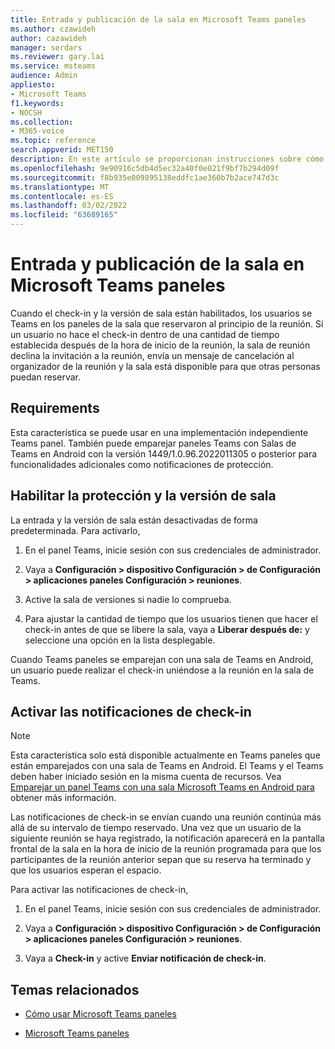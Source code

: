 ```yaml
---
title: Entrada y publicación de la sala en Microsoft Teams paneles
ms.author: czawideh
author: cazawideh
manager: serdars
ms.reviewer: gary.lai
ms.service: msteams
audience: Admin
appliesto:
- Microsoft Teams
f1.keywords:
- NOCSH
ms.collection:
- M365-voice
ms.topic: reference
search.appverid: MET150
description: En este artículo se proporcionan instrucciones sobre cómo habilitar la protección y la versión de la sala Teams dispositivos de paneles.
ms.openlocfilehash: 9e90916c5db4d5ec32a40f0e021f9bf7b294d09f
ms.sourcegitcommit: f8b935e009895138eddfc1ae360b7b2ace747d3c
ms.translationtype: MT
ms.contentlocale: es-ES
ms.lasthandoff: 03/02/2022
ms.locfileid: "63689165"
---
```

# <a name="check-in-and-room-release-on-microsoft-teams-panels"></a>Entrada y publicación de la sala en Microsoft Teams paneles

Cuando el check-in y la versión de sala están habilitados, los usuarios se Teams en los paneles de la sala que reservaron al principio de la reunión. Si un usuario no hace el check-in dentro de una cantidad de tiempo establecida después de la hora de inicio de la reunión, la sala de reunión declina la invitación a la reunión, envía un mensaje de cancelación al organizador de la reunión y la sala está disponible para que otras personas puedan reservar.  

## <a name="requirements"></a>Requirements 

Esta característica se puede usar en una implementación independiente Teams panel. También puede emparejar paneles Teams con Salas de Teams en Android con la versión 1449/1.0.96.2022011305 o posterior para funcionalidades adicionales como notificaciones de protección.  

## <a name="enable-check-in-and-room-release"></a>Habilitar la protección y la versión de sala 

La entrada y la versión de sala están desactivadas de forma predeterminada. Para activarlo,  

1. En el panel Teams, inicie sesión con sus credenciales de administrador.  

2. Vaya a **Configuración > dispositivo Configuración > de Configuración > aplicaciones paneles Configuración > reuniones**.

3. Active la sala de versiones si nadie lo comprueba.

4. Para ajustar la cantidad de tiempo que los usuarios tienen que hacer el check-in antes de que se libere la sala, vaya a **Liberar después de:** y seleccione una opción en la lista desplegable.  

Cuando Teams paneles se emparejan con una sala de Teams en Android, un usuario puede realizar el check-in uniéndose a la reunión en la sala de Teams.  

## <a name="turn-on-check-in-notifications"></a>Activar las notificaciones de check-in

> [!NOTE]
> Esta característica solo está disponible actualmente en Teams paneles que están emparejados con una sala de Teams en Android. El Teams y el Teams deben haber iniciado sesión en la misma cuenta de recursos. Vea [Emparejar un panel Teams con una sala Microsoft Teams en Android para](use-teams-panels.md#pair-a-teams-panel-with-a-microsoft-teams-room-on-android) obtener más información.  

Las notificaciones de check-in se envían cuando una reunión continúa más allá de su intervalo de tiempo reservado. Una vez que un usuario de la siguiente reunión se haya registrado, la notificación aparecerá en la pantalla frontal de la sala en la hora de inicio de la reunión programada para que los participantes de la reunión anterior sepan que su reserva ha terminado y que los usuarios esperan el espacio.  

Para activar las notificaciones de check-in,  

1. En el panel Teams, inicie sesión con sus credenciales de administrador. 

2. Vaya a **Configuración > dispositivo Configuración > de Configuración > aplicaciones paneles Configuración > reuniones**.

3. Vaya a **Check-in** y active **Enviar notificación de check-in**.

## <a name="related-topics"></a>Temas relacionados

- [Cómo usar Microsoft Teams paneles](use-teams-panels.md)

- [Microsoft Teams paneles](teams-panels.md)